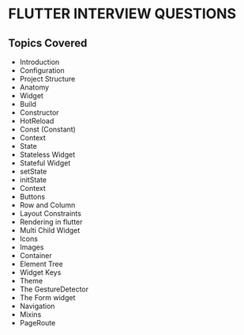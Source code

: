 # FLUTTER INTERVIEW QUESTIONS
## Topics Covered
* Introduction
* Configuration 
* Project Structure
* Anatomy
* Widget
* Build
* Constructor
* HotReload
* Const (Constant)
* Context
* State
* Stateless Widget
* Stateful Widget
* setState
* initState
* Context
* Buttons
* Row and Column
* Layout Constraints
* Rendering in flutter
* Multi Child Widget
* Icons
* Images
* Container
* Element Tree
* Widget Keys
* Theme
* The GestureDetector
* The Form widget
* Navigation
* Mixins
* PageRoute





